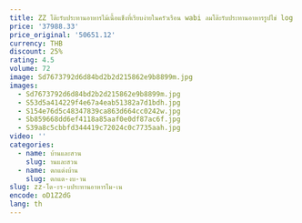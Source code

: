 ```yaml
---
title: ZZ โต๊ะรับประทานอาหารไม้เนื้อแข็งที่เรียบง่ายในครัวเรือน wabi ลมโต๊ะรับประทานอาหารรูปไข่ log อุปกรณ์ตกแต่งบ้าน
price: '37988.33'
price_original: '50651.12'
currency: THB
discount: 25%
rating: 4.5
volume: 72
image: Sd7673792d6d84bd2b2d215862e9b8899m.jpg
images:
  - Sd7673792d6d84bd2b2d215862e9b8899m.jpg
  - S53d5a414229f4e67a4eab51382a7d1bdh.jpg
  - S154e76d5c48347839ca863d664cc0242w.jpg
  - Sb859668dd6ef4118a85aaf0e0df87ac6f.jpg
  - S39a8c5cbbfd344419c72024c0c7735aah.jpg
video: ''
categories:
  - name: บ้านและสวน
    slug: านและสวน
  - name: ตกแต่งบ้าน
    slug: ตกแต-งบ-าน
slug: zz-โต-ะร-บประทานอาหารไม-เน
encode: oD1Z2dG
lang: th
---
```

  